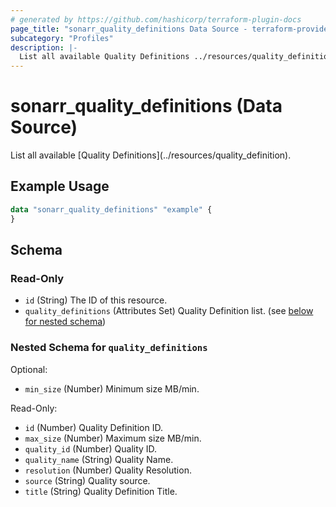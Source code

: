 ```yaml
---
# generated by https://github.com/hashicorp/terraform-plugin-docs
page_title: "sonarr_quality_definitions Data Source - terraform-provider-sonarr"
subcategory: "Profiles"
description: |-
  List all available Quality Definitions ../resources/quality_definition.
---
```


# sonarr_quality_definitions (Data Source)

<!-- subcategory:Profiles -->List all available [Quality Definitions](../resources/quality_definition).

## Example Usage

```terraform
data "sonarr_quality_definitions" "example" {
}
```

<!-- schema generated by tfplugindocs -->
## Schema

### Read-Only

- `id` (String) The ID of this resource.
- `quality_definitions` (Attributes Set) Quality Definition list. (see [below for nested schema](#nestedatt--quality_definitions))

<a id="nestedatt--quality_definitions"></a>
### Nested Schema for `quality_definitions`

Optional:

- `min_size` (Number) Minimum size MB/min.

Read-Only:

- `id` (Number) Quality Definition ID.
- `max_size` (Number) Maximum size MB/min.
- `quality_id` (Number) Quality ID.
- `quality_name` (String) Quality Name.
- `resolution` (Number) Quality Resolution.
- `source` (String) Quality source.
- `title` (String) Quality Definition Title.


